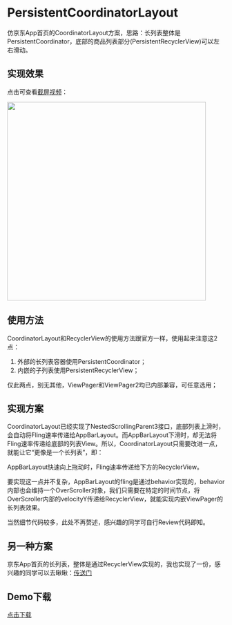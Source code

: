 # PersistentCoordinatorLayout
仿京东App首页的CoordinatorLayout方案，思路：长列表整体是PersistentCoordinator，底部的商品列表部分(PersistentRecyclerView)可以左右滑动。

## 实现效果
点击可查看[截屏视频](http://sistone.top/capture/video.html?content=PersistentCoordinatorLayout)：

<a href="http://sistone.top/capture/video.html?content=PersistentCoordinatorLayout">
    <img src="https://stone225.oss-cn-hangzhou.aliyuncs.com/jingdong.jpg" width="460"/>
</a>

## 使用方法
CoordinatorLayout和RecyclerView的使用方法跟官方一样，使用起来注意这2点：
1. 外部的长列表容器使用PersistentCoordinator；
2. 内嵌的子列表使用PersistentRecyclerView；

仅此两点，别无其他，ViewPager和ViewPager2均已内部兼容，可任意选用；

## 实现方案
CoordinatorLayout已经实现了NestedScrollingParent3接口，底部列表上滑时，会自动将Fling速率传递给AppBarLayout。而AppBarLayout下滑时，却无法将Fling速率传递给底部的列表View。所以，CoordinatorLayout只需要改进一点，就能让它“更像是一个长列表”，即：

AppBarLayout快速向上拖动时，Fling速率传递给下方的RecyclerView。

要实现这一点并不复杂，AppBarLayout的fling是通过behavior实现的，behavior内部也会维持一个OverScroller对象，我们只需要在特定的时间节点，将OverScroller内部的velocityY传递给RecyclerView，就能实现内嵌ViewPager的长列表效果。

当然细节代码较多，此处不再赘述，感兴趣的同学可自行Review代码即知。

## 另一种方案
京东App首页的长列表，整体是通过RecyclerView实现的，我也实现了一份，感兴趣的同学可以去瞅瞅：[传送门](https://github.com/xmuSistone/PersistentRecyclerView)

## Demo下载
[点击下载](https://github.com/xmuSistone/PersistentRecyclerView/blob/master/app-release.apk?raw=true)

